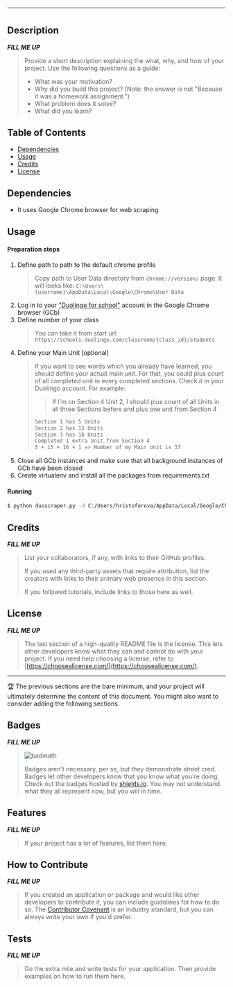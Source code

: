 
<!-- C:/Users/hristoforova/AppData/Local/Google/Chrome/User\ Data -->

<!-- WHAT I NEED TO PARS:

1. INFORMATION

- UNIT NUMBER:
<section class="* KF0CX"> -> <header class="_3LsiE"> -> <div class="_2Z-Z4">
-> <h1 class="_3O98c _3Dmrr"> UNIT NUMBER </h1>


- COUNT OF WORDS:
<section class="* KF0CX"> -> <header class="_3LsiE"> -> <div class="_2Z-Z4">
-> <div class="_LXXG"> -> <div class="_2HCj4"> -> <div class="CAqAL">
-> <span class="_2ljv2">COUNT OF WORDS IN UNIT</span>

|
v
IF COUNT OF WORDS NOT 0
|
v

2. PRESS SHOW MORE BUTTON [OPTIONAL]
<div class="_2i_uN"> -> <div> -> <button class="_34v50 _275sd _1ZefG kRgiM">
-> <span class="_13HXc">

3. TAKE WORDS
<div class="_2i_uN"> -> <div> -> <div class="_3ewMG"> -> <div class="usJBg _1dAI3">
-> <div class="_3D4G0"> -> <p class="_2EAoP _2HH61">WORDS </p> -->



----------------------------------------

# <Your-Project-Title>

## Description

***FILL ME UP***

> Provide a short description explaining the what, why, and how of your project. Use the following questions as a guide:
>
> - What was your motivation?
> - Why did you build this project? (Note: the answer is not "Because it was a homework assignment.")
> - What problem does it solve?
> - What did you learn?

## Table of Contents

- [Dependencies](#dependencies)
- [Usage](#usage)
- [Credits](#credits)
- [License](#license)

## Dependencies

- It uses Google Chrome browser for web scraping

## Usage

#### Preparation steps

1. Define path to path to the default chrome profile
    > Copy path to User Data directory from `chrome://version/` page. It will looks like:
    > `C:\Users\{username}\AppData\Local\Google\Chrome\User Data`
1. Log in to your ["Duolingo for school"](https://schools.duolingo.com/login) account in the Google Chrome browser (GCb)
1. Define number of your class
    > You can take it from start url:
    > `https://schools.duolingo.com/classroom/{class_id}/students`
1. Define your Main Unit [optional]
    > If you want to see words which you already have learned, you should define your actual main unit. For that, you could plus count of all completed unit in every completed sections. Check it in your Duolingo account. For example:
    >> If I'm on Section 4 Unit 2, I should plus count of all Units in all three Sections before and plus one unit from Section 4
    > ```bash
    > Section 1 has 5 Units
    > Section 2 has 15 Units
    > Section 3 has 16 Units
    > Completed 1 extra Unit from Section 4
    > 5 + 15 + 16 + 1 => Number of my Main Unit is 37
    > ```
1. Close all GCb instances and make sure that all background instances of GCb have been closed
1. Create virtualenv and install all the packages from requirements.txt

#### Running
``` bash
$ python duoscraper.py -d C:/Users/hristoforova/AppData/Local/Google/Chrome/User\ Data -i 6731731 -n -u[optional] 37 -l[optional] A2
```

## Credits

***FILL ME UP***

> List your collaborators, if any, with links to their GitHub profiles.
>
> If you used any third-party assets that require attribution, list the creators with links to their primary web presence in this section.
>
> If you followed tutorials, include links to those here as well.

## License

***FILL ME UP***

> The last section of a high-quality README file is the license. This lets other developers know what they can and cannot do with your project. If you need help choosing a license, refer to [https://choosealicense.com/](https://choosealicense.com/).

---

🏆 The previous sections are the bare minimum, and your project will ultimately determine the content of this document. You might also want to consider adding the following sections.

## Badges

***FILL ME UP***

> ![badmath](https://img.shields.io/github/languages/top/lernantino/badmath)
>
> Badges aren't necessary, per se, but they demonstrate street cred. Badges let other developers know that you know what you're doing. Check out the badges hosted by [shields.io](https://shields.io/). You may not understand what they all represent now, but you will in time.

## Features

***FILL ME UP***

> If your project has a lot of features, list them here.

## How to Contribute

***FILL ME UP***

> If you created an application or package and would like other developers to contribute it, you can include guidelines for how to do so. The [Contributor Covenant](https://www.contributor-covenant.org/) is an industry standard, but you can always write your own if you'd prefer.

## Tests

***FILL ME UP***

> Go the extra mile and write tests for your application. Then provide examples on how to run them here.
